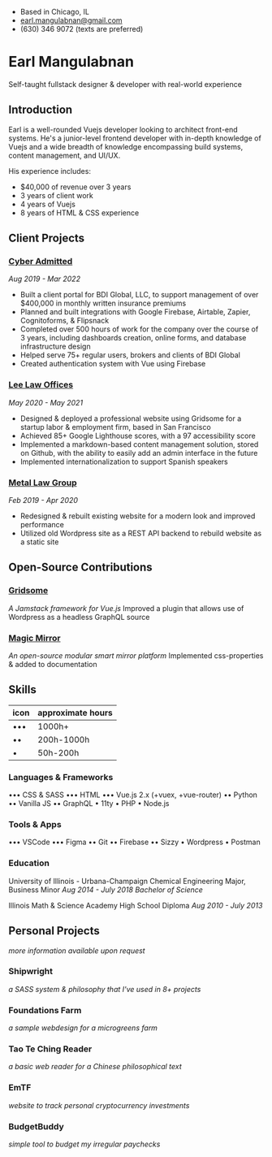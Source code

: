 <!-- Contact Info -->
- Based in Chicago, IL
- earl.mangulabnan@gmail.com
- (630) 346 9072 (texts are preferred)

# Earl Mangulabnan
Self-taught fullstack designer & developer with real-world experience

## Introduction

Earl is a well-rounded Vuejs developer looking to architect front-end systems. He's a junior-level frontend developer with in-depth knowledge of Vuejs and a wide breadth of knowledge encompassing build systems, content management, and UI/UX.

His experience includes:
- $40,000 of revenue over 3 years
- 3 years of client work
- 4 years of Vuejs
- 8 years of HTML & CSS experience


## Client Projects

### [Cyber Admitted](cyberadmitted.com)
*Aug 2019 - Mar 2022*
- Built a client portal for BDI Global, LLC, to support management of over $400,000 in monthly written insurance premiums
- Planned and built integrations with Google Firebase, Airtable, Zapier, Cognitoforms, & Flipsnack
- Completed over 500 hours of work for the company over the course of 3 years, including dashboards creation, online forms, and database infrastructure design
- Helped serve 75+ regular users, brokers and clients of BDI Global
- Created authentication system with Vue using Firebase

### [Lee Law Offices](leelawltd.com)
*May 2020 - May 2021*
- Designed & deployed a professional website using Gridsome for a startup labor & employment firm, based in San Francisco
- Achieved 85+ Google Lighthouse scores, with a 97 accessibility score
- Implemented a markdown-based content management solution, stored on Github, with the ability to easily add an admin interface in the future
- Implemented internationalization to support Spanish speakers

### [Metal Law Group](mlg.foundations.design)
*Feb 2019 - Apr 2020*
* Redesigned & rebuilt existing website for a modern look and improved performance
* Utilized old Wordpress site as a REST API backend to rebuild website as a static site

## Open-Source Contributions

### [Gridsome](gridsome.org)
*A Jamstack framework for Vue.js*
Improved a plugin that allows use of Wordpress as a headless GraphQL source

### [Magic Mirror](magicmirror.builders)
*An open-source modular smart mirror platform*
Implemented css-properties & added to documentation

## Skills

<!-- Key -->
| icon | approximate hours |
| ---- | ----------------- |
| •••  | 1000h+            |
| ••   | 200h-1000h        | 
| •    | 50h-200h          |

### Languages & Frameworks
••• CSS & SASS
••• HTML
••• Vue.js 2.x (+vuex, +vue-router)
•• Python
•• Vanilla JS
•• GraphQL
• 11ty
• PHP
• Node.js

### Tools & Apps
••• VSCode
••• Figma
•• Git
•• Firebase
•• Sizzy
• Wordpress
• Postman

### Education
University of Illinois - Urbana-Champaign
Chemical Engineering Major, Business Minor
*Aug 2014 - July 2018*
*Bachelor of Science*

Illinois Math & Science Academy
High School Diploma
*Aug 2010 - July 2013*

## Personal Projects
*more information available upon request*

### Shipwright
*a SASS system & philosophy that I've used in 8+ projects*

### Foundations Farm
*a sample webdesign for a microgreens farm*

### Tao Te Ching Reader
*a basic web reader for a Chinese philosophical text*

### EmTF
*website to track personal cryptocurrency investments*

### BudgetBuddy
*simple tool to budget my irregular paychecks*